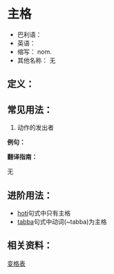 # 主格

- 巴利语： 
- 英语： 
- 缩写： nom.
- 其他名称： 无

## 定义：

## 常见用法：

1. 动作的发出者<br>

**例句：**

**翻译指南：**

无

## 进阶用法：



- [hoti](hoti.md)句式中只有主格
- [tabba](tabba.md)句式中动词(~tabba)为主格

## 相关资料：

[变格表](ending-table.md)
